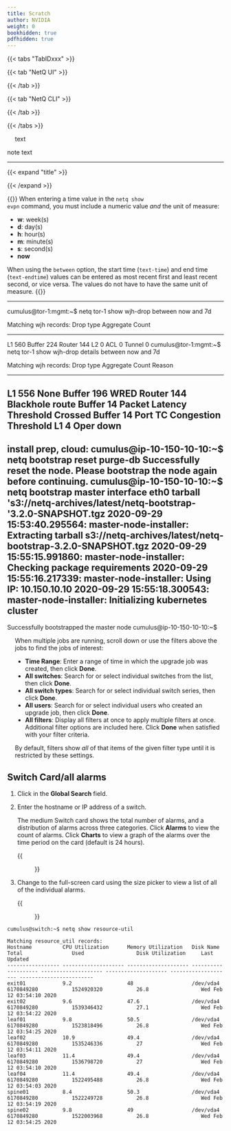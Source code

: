 ```yaml
---
title: Scratch
author: NVIDIA
weight: 0
bookhidden: true
pdfhidden: true
---
```


{{< tabs "TabIDxxx" >}}

{{< tab "NetQ UI" >}}

{{< /tab >}}

{{< tab "NetQ CLI" >}}

{{< /tab >}}

{{< /tabs >}}

<div style="padding-left: 18px;">text</div>

<div class="notices note"><p>note text</p></div>

<!-- add a horizontal rule -->
- - -

{{< expand "title" >}}

{{< /expand >}}

{{<notice note>}}
When entering a time value in the <code>netq show evpn</code> command, you must include a numeric value <em>and</em> the unit of measure:
<ul>
<li><strong>w</strong>: week(s)</li>
<li><strong>d</strong>: day(s)</li>
<li><strong>h</strong>: hour(s)</li>
<li><strong>m</strong>: minute(s)</li>
<li><strong>s</strong>: second(s)</li>
<li><strong>now</strong>
</ul>

When using the <code>between</code> option, the start time (<code>text-time</code>) and end time (<code>text-endtime</code>) values can be entered as most recent first and least recent second, or vice versa. The values do not have to have the same unit of measure.
{{</notice>}}

-------------

cumulus@tor-1:mgmt:~$ netq tor-1 show wjh-drop between now and 7d

Matching wjh records:
Drop type          Aggregate Count
------------------ ------------------------------
L1                 560
Buffer             224
Router             144
L2                 0
ACL                0
Tunnel             0
cumulus@tor-1:mgmt:~$ netq tor-1 show wjh-drop details between now and 7d

Matching wjh records:
Drop type          Aggregate Count                Reason
------------------ ------------------------------ ---------------------------------------------
L1                 556                            None
Buffer             196                            WRED
Router             144                            Blackhole route
Buffer             14                             Packet Latency Threshold Crossed
Buffer             14                             Port TC Congestion Threshold
L1                 4                              Oper down
----------

install prep, cloud:
cumulus@ip-10-150-10-10:~$ netq bootstrap reset purge-db
Successfully reset the node. Please bootstrap the node again before continuing.
cumulus@ip-10-150-10-10:~$ netq bootstrap master interface eth0 tarball 's3://netq-archives/latest/netq-bootstrap-'3.2.0-SNAPSHOT.tgz
2020-09-29 15:53:40.295564: master-node-installer: Extracting tarball s3://netq-archives/latest/netq-bootstrap-3.2.0-SNAPSHOT.tgz
2020-09-29 15:55:15.991860: master-node-installer: Checking package requirements
2020-09-29 15:55:16.217339: master-node-installer: Using IP: 10.150.10.10
2020-09-29 15:55:18.300543: master-node-installer: Initializing kubernetes cluster
-----------------------------------------
Successfully bootstrapped the master node
cumulus@ip-10-150-10-10:~$ 


<div style="padding-left: 18px;">When multiple jobs are running, scroll down or use the filters above the jobs to find the jobs of interest:
<ul>
<li><strong>Time Range</strong>: Enter a range of time in which the upgrade job was created, then click <strong>Done</strong>.</li>
<li><strong>All switches</strong>: Search for or select individual switches from the list, then click <strong>Done</strong>.</li>
<li><strong>All switch types</strong>: Search for or select individual switch series, then click <strong>Done</strong>.</li>
<li><strong>All users</strong>: Search for or select individual users who created an upgrade job, then click <strong>Done</strong>.</li>
<li><strong>All filters</strong>: Display all filters at once to apply multiple filters at once. Additional filter options are included here. Click <strong>Done</strong> when satisfied with your filter criteria.</li>
</ul>

By default, filters show <em>all</em> of that items of the given filter type until it is restricted by these settings.
</div>

## Switch Card/all alarms

1. Click in the **Global Search** field.

2. Enter the hostname or IP address of a switch.

    The medium Switch card shows the total number of alarms, and a distribution of alarms across three categories. Click **Alarms** to view the count of alarms. Click **Charts** to view a graph of the alarms over the time period on the card (default is 24 hours).

    {{<figure src="/images/netq/dev-switch-medium-alarms-charts-231.png" width="400">}}

3. Change to the full-screen card using the size picker to view a list of all of the individual alarms.

    {{<figure src="/images/netq/dev-switch-fullscr-alarms-tab-310.png" width="700">}}


```
cumulus@switch:~$ netq show resource-util

Matching resource_util records:
Hostname          CPU Utilization      Memory Utilization   Disk Name            Total                Used                 Disk Utilization     Last Updated
----------------- -------------------- -------------------- -------------------- -------------------- -------------------- -------------------- ------------------------
exit01            9.2                  48                   /dev/vda4            6170849280           1524920320           26.8                 Wed Feb 12 03:54:10 2020
exit02            9.6                  47.6                 /dev/vda4            6170849280           1539346432           27.1                 Wed Feb 12 03:54:22 2020
leaf01            9.8                  50.5                 /dev/vda4            6170849280           1523818496           26.8                 Wed Feb 12 03:54:25 2020
leaf02            10.9                 49.4                 /dev/vda4            6170849280           1535246336           27                   Wed Feb 12 03:54:11 2020
leaf03            11.4                 49.4                 /dev/vda4            6170849280           1536798720           27                   Wed Feb 12 03:54:10 2020
leaf04            11.4                 49.4                 /dev/vda4            6170849280           1522495488           26.8                 Wed Feb 12 03:54:03 2020
spine01           8.4                  50.3                 /dev/vda4            6170849280           1522249728           26.8                 Wed Feb 12 03:54:19 2020
spine02           9.8                  49                   /dev/vda4            6170849280           1522003968           26.8                 Wed Feb 12 03:54:25 2020
```